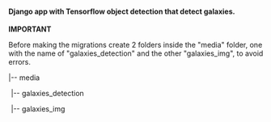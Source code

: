 <h4>Django app with Tensorflow object detection that detect galaxies.</h4>

<strong>IMPORTANT</strong>
<p>Before making the migrations create 2 folders inside the "media" folder, one with the name of "galaxies_detection" and the other "galaxies_img", to avoid errors.</p>


<p>|-- media</p>
<p style="margin-left:5px">|-- galaxies_detection</p>
<p style="margin-left:5px">|-- galaxies_img</p>

